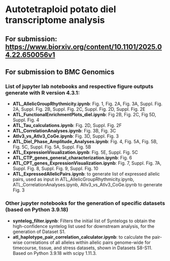# Autotetraploid potato diel transcriptome analysis

## For submission: https://www.biorxiv.org/content/10.1101/2025.04.22.650056v1
## For submission to BMC Genomics

### List of jupyter lab notebooks and respective figure outputs generate with R version 4.3.1: 

* **ATL_AllelicGroupRhythmicity.ipynb**: Fig. 1, Fig. 2A, Fig. 3A, Suppl. Fig. 2A, Suppl. Fig. 2B, Suppl. Fig. 2C, Suppl. Fig. 2D, Suppl. Fig. 2E
* **ATL_FunctionalEnrichmentPlots_diel.ipynb**: Fig 2B, Fig. 2C, Fig 5D, Suppl. Fig. 4
* **ATL_Tau_calculations.ipynb**: Fig. 2D, Suppl. Fig. 2F
* **ATL_CorrelationAnalyses.ipynb**: Fig. 3B, Fig. 3C
* **Atlv3_vs_Atlv3_CoGe.ipynb**: Fig. 3D, Suppl. Fig. 3
* **ATL_Diel_Phase_Amplitude_Analyses.ipynb**: Fig. 4, Fig. 5A, Fig. 5B, Fig. 5C, Suppl. Fig. 5A, Suppl. Fig. 5B
* **ATL_ExpressionVisualization.ipynb**: Fig. 5E, Suppl. Fig. 5C
* **ATL_CTP_genes_general_characterization.ipynb**: Fig. 6
* **ATL_CPT_genes_ExpressionVisualization.ipynb**: Fig. 7, Suppl. Fig. 7A, Suppl. Fig. 8, Suppl. Fig. 9, Suppl. Fig. 10
* **ATL_ExpressedAllelicPairs.ipynb**: to generate list of expressed allelic pairs, used as input in ATL_AllelicGroupRhythmicity.ipynb, ATL_CorrelationAnalyses.ipynb, Atlv3_vs_Atlv3_CoGe.ipynb to generate Fig. 3

### Other jupyter notebooks for the generation of specific datasets (based on Python 3.9.18)
* **syntelog_filter.ipynb**: Filters the initial list of Syntelogs to obtain the high-confidence syntelog list used for downstream analysis, for the generation of Dataset S1. 
* **atl_haplotype_pair_correlation_calculator.ipynb**: to calculate the pair-wise correlations of all alleles within allelic pairs genome-wide for timecourse, tissue, and stress datasets, shown in Datasets S8-S11. Based on Python 3.9.18 with scipy 1.11.3.










